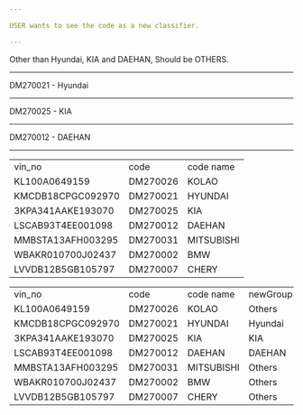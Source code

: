 ```yaml
---

USER wants to see the code as a new classifier.

---
```


Other than Hyundai, KIA and DAEHAN, Should be OTHERS.

---

DM270021 - Hyundai

---

DM270025 - KIA

---

DM270012 - DAEHAN

---

|   |   |   |
|---|---|---|
|vin_no|code|code name|
|KL100A0649159|DM270026|KOLAO|
|KMCDB18CPGC092970|DM270021|HYUNDAI|
|3KPA341AAKE193070|DM270025|KIA|
|LSCAB93T4EE001098|DM270012|DAEHAN|
|MMBSTA13AFH003295|DM270031|MITSUBISHI|
|WBAKR010700J02437|DM270002|BMW|
|LVVDB12B5GB105797|DM270007|CHERY|

|   |   |   |   |
|---|---|---|---|
|vin_no|code|code name|newGroup|
|KL100A0649159|DM270026|KOLAO|Others|
|KMCDB18CPGC092970|DM270021|HYUNDAI|Hyundai|
|3KPA341AAKE193070|DM270025|KIA|KIA|
|LSCAB93T4EE001098|DM270012|DAEHAN|DAEHAN|
|MMBSTA13AFH003295|DM270031|MITSUBISHI|Others|
|WBAKR010700J02437|DM270002|BMW|Others|
|LVVDB12B5GB105797|DM270007|CHERY|Others|